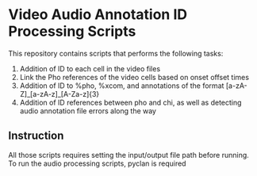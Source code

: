 # Video Audio Annotation ID Processing Scripts
This repository contains scripts that performs the following tasks:
1. Addition of ID to each cell in the video files
2. Link the Pho references of the video cells based on onset offset times
3. Addition of ID to %pho, %xcom, and annotations of the format [a-zA-Z]\_[a-zA-z]\_[A-Za-z]{3}
4. Addition of ID references between pho and chi, as well as detecting audio annotation file errors along the way

## Instruction
All those scripts requires setting the input/output file path before running. To run the audio processing scripts, pyclan is required
